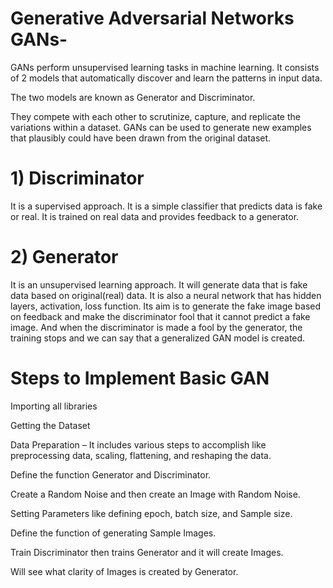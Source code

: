# Generative Adversarial Networks GANs-

GANs perform unsupervised learning tasks in machine learning. It consists of 2 models that automatically discover and learn the patterns in input data. 

The two models are known as Generator and Discriminator.

They compete with each other to scrutinize, capture, and replicate the variations within a dataset. GANs can be used to generate new examples that plausibly could have been drawn from the original dataset.

# 1) Discriminator 
It is a supervised approach. It is a simple classifier that predicts data is fake or real. It is trained on real data and provides feedback to a generator.

# 2) Generator 
It is an unsupervised learning approach. It will generate data that is fake data based on original(real) data. It is also a neural network that has hidden layers, activation, loss function. Its aim is to generate the fake image based on feedback and make the discriminator fool that it cannot predict a fake image. And when the discriminator is made a fool by the generator, the training stops and we can say that a generalized GAN model is created.

# Steps to Implement Basic GAN
Importing all libraries

Getting the Dataset

Data Preparation – It includes various steps to accomplish like preprocessing data, scaling, flattening, and reshaping the data.

Define the function Generator and Discriminator.

Create a Random Noise and then create an Image with Random Noise.

Setting Parameters like defining epoch, batch size, and Sample size.

Define the function of generating Sample Images.

Train Discriminator then trains Generator and it will create Images.

Will see what clarity of Images is created by Generator.

